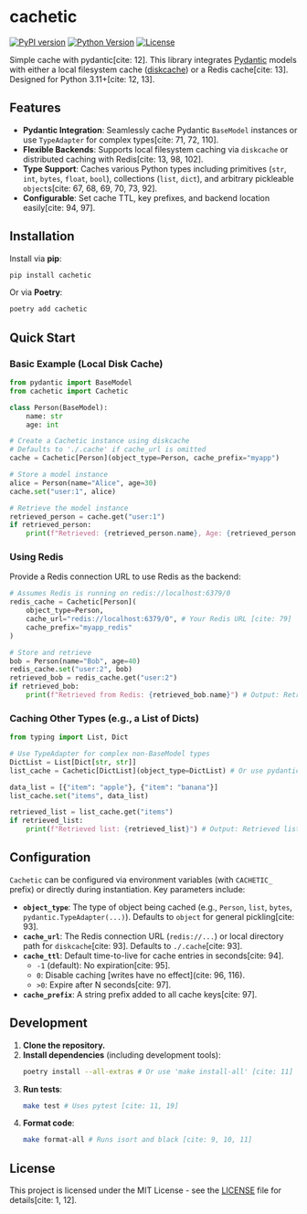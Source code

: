 # cachetic

[![PyPI version](https://img.shields.io/pypi/v/cachetic.svg)](https://pypi.org/project/cachetic/)
[![Python Version](https://img.shields.io/pypi/pyversions/cachetic.svg)](https://pypi.org/project/cachetic/)
[![License](https://img.shields.io/pypi/l/cachetic.svg)](https://opensource.org/licenses/MIT)

Simple cache with pydantic[cite: 12]. This library integrates [Pydantic](https://docs.pydantic.dev/) models with either a local filesystem cache ([diskcache](https://pypi.org/project/diskcache/)) or a Redis cache[cite: 13]. Designed for Python 3.11+[cite: 12, 13].

## Features

* **Pydantic Integration**: Seamlessly cache Pydantic `BaseModel` instances or use `TypeAdapter` for complex types[cite: 71, 72, 110].
* **Flexible Backends**: Supports local filesystem caching via `diskcache` or distributed caching with Redis[cite: 13, 98, 102].
* **Type Support**: Caches various Python types including primitives (`str`, `int`, `bytes`, `float`, `bool`), collections (`list`, `dict`), and arbitrary pickleable `object`s[cite: 67, 68, 69, 70, 73, 92].
* **Configurable**: Set cache TTL, key prefixes, and backend location easily[cite: 94, 97].

## Installation

Install via **pip**:

```bash
pip install cachetic
````

Or via **Poetry**:

```bash
poetry add cachetic
```

## Quick Start

### Basic Example (Local Disk Cache)

```python
from pydantic import BaseModel
from cachetic import Cachetic

class Person(BaseModel):
    name: str
    age: int

# Create a Cachetic instance using diskcache
# Defaults to './.cache' if cache_url is omitted
cache = Cachetic[Person](object_type=Person, cache_prefix="myapp")

# Store a model instance
alice = Person(name="Alice", age=30)
cache.set("user:1", alice)

# Retrieve the model instance
retrieved_person = cache.get("user:1")
if retrieved_person:
    print(f"Retrieved: {retrieved_person.name}, Age: {retrieved_person.age}") # Output: Retrieved: Alice, Age: 30 [cite: 14]
```

### Using Redis

Provide a Redis connection URL to use Redis as the backend:

```python
# Assumes Redis is running on redis://localhost:6379/0
redis_cache = Cachetic[Person](
    object_type=Person,
    cache_url="redis://localhost:6379/0", # Your Redis URL [cite: 79]
    cache_prefix="myapp_redis"
)

# Store and retrieve
bob = Person(name="Bob", age=40)
redis_cache.set("user:2", bob)
retrieved_bob = redis_cache.get("user:2")
if retrieved_bob:
    print(f"Retrieved from Redis: {retrieved_bob.name}") # Output: Retrieved from Redis: Bob [cite: 14]
```

### Caching Other Types (e.g., a List of Dicts)

```python
from typing import List, Dict

# Use TypeAdapter for complex non-BaseModel types
DictList = List[Dict[str, str]]
list_cache = Cachetic[DictList](object_type=DictList) # Or use pydantic.TypeAdapter(DictList)

data_list = [{"item": "apple"}, {"item": "banana"}]
list_cache.set("items", data_list)

retrieved_list = list_cache.get("items")
if retrieved_list:
    print(f"Retrieved list: {retrieved_list}") # Output: Retrieved list: [{'item': 'apple'}, {'item': 'banana'}]
```

## Configuration

`Cachetic` can be configured via environment variables (with `CACHETIC_` prefix) or directly during instantiation. Key parameters include:

* **`object_type`**: The type of object being cached (e.g., `Person`, `list`, `bytes`, `pydantic.TypeAdapter(...)`). Defaults to `object` for general pickling[cite: 93].
* **`cache_url`**: The Redis connection URL (`redis://...`) or local directory path for `diskcache`[cite: 93]. Defaults to `./.cache`[cite: 93].
* **`cache_ttl`**: Default time-to-live for cache entries in seconds[cite: 94].
    * `-1` (default): No expiration[cite: 95].
    * `0`: Disable caching [writes have no effect](cite: 96, 116).
    * `>0`: Expire after N seconds[cite: 97].
* **`cache_prefix`**: A string prefix added to all cache keys[cite: 97].

## Development

1. **Clone the repository.**
2. **Install dependencies** (including development tools):
    ```bash
    poetry install --all-extras # Or use 'make install-all' [cite: 11]
    ```
3. **Run tests**:
    ```bash
    make test # Uses pytest [cite: 11, 19]
    ```
4. **Format code**:
    ```bash
    make format-all # Runs isort and black [cite: 9, 10, 11]
    ```

## License

This project is licensed under the MIT License - see the [LICENSE](https://www.google.com/search?q=LICENSE) file for details[cite: 1, 12].
